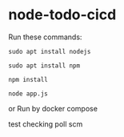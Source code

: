 # node-todo-cicd

Run these commands:


`sudo apt install nodejs`


`sudo apt install npm`


`npm install`

`node app.js`

or Run by docker compose

test
 checking poll scm


